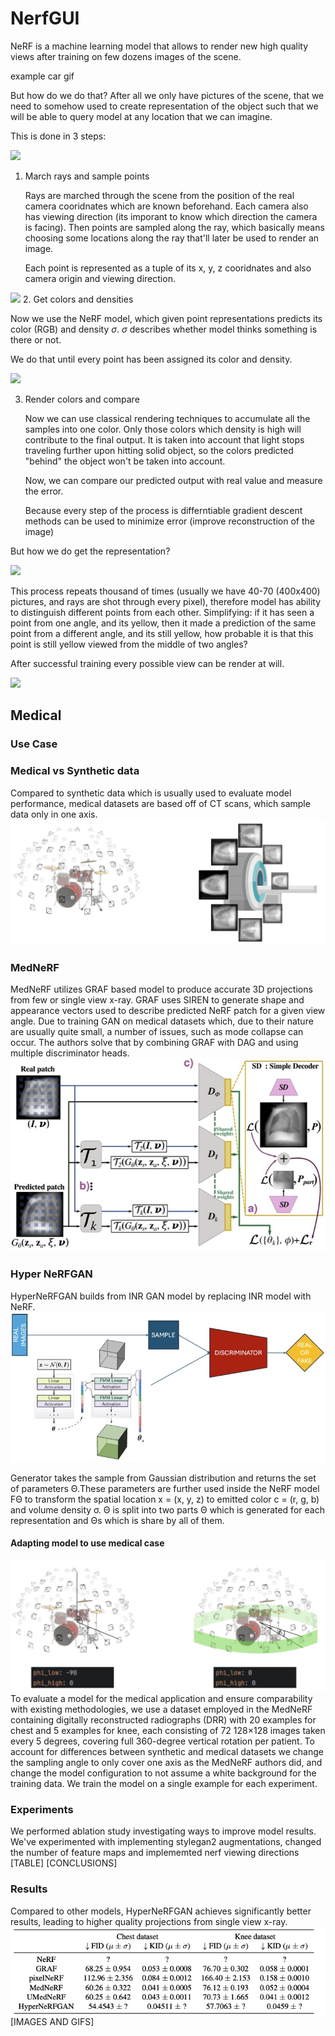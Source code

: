 # NerfGUI

NeRF is a machine learning model that allows to render new high quality views after training on few dozens images of the scene.

example car gif

But how do we do that? After all we only have pictures of the scene, that we need to somehow used to create representation of the object such that we will be able to query model at any location that we can imagine.

This is done in 3 steps:

![](https://media0.giphy.com/media/v1.Y2lkPTc5MGI3NjExcDZtb3RiaHVxZWYwYnMzYnFyNWhnMmJlenUyMjZsNHpoOXI5ZW83ZSZlcD12MV9pbnRlcm5hbF9naWZfYnlfaWQmY3Q9Zw/Xg9OsvGchuBV8pD5l9/giphy.gif)



1. March rays and sample points
   
   Rays are marched through the scene from the position of the real camera cooridnates which are known beforehand. Each camera also has viewing direction (its imporant to know which direction the camera is facing). Then points are sampled along the ray, which basically means choosing some locations along the ray that'll later be used to render an image.
   
   Each point is represented as a tuple of its x, y, z cooridnates and also camera origin and viewing direction.

![](https://media0.giphy.com/media/v1.Y2lkPTc5MGI3NjExMnB5NjQzemJ6b3E0OWoyamU4bmw3bXNnMXl5cWFrYnNkOHF2ZjdvcSZlcD12MV9pbnRlcm5hbF9naWZfYnlfaWQmY3Q9Zw/6TeTwFqyoMsXSlt3h6/giphy.gif)
2. Get colors and densities
   
   Now we use the NeRF model, which given point representations predicts its color (RGB) and density $\sigma$. $\sigma$ describes whether model thinks something is there or not.
   
   We do that until every point has been assigned its color and density.


   
![](https://media3.giphy.com/media/v1.Y2lkPTc5MGI3NjExM3h5a2t5azNsZzV1cXI1ZGM5bXJrdjZjNnN1ZTIyeHRoZXZiN2p5ZSZlcD12MV9pbnRlcm5hbF9naWZfYnlfaWQmY3Q9Zw/PFBU5PQmVUaMHcSJOT/giphy.gif)


3. Render colors and compare
   
   Now we can use classical rendering techniques to accumulate all the samples into one color. Only those colors which density is high will contribute to the final output. It is taken into account that light stops traveling further upon hitting solid object, so the colors predicted "behind" the object won't be taken into account.
   
   Now, we can compare our predicted output with real value and measure the error.
   
   Because every step of the process is differntiable gradient descent methods can be used to minimize error (improve reconstruction of the image)

But how we do get the representation?

![](https://media0.giphy.com/media/v1.Y2lkPTc5MGI3NjExMzZmMGpnanE3dTNta3hycnFpcmtrcHM5YzdzbGVrZzlrNXpkMjdwYSZlcD12MV9pbnRlcm5hbF9naWZfYnlfaWQmY3Q9Zw/jXqwRj5eXtbOfxF9yd/giphy.gif)

This process repeats thousand of times (usually we have 40-70 (400x400) pictures, and rays are shot through every pixel), therefore model has ability to distinguish different points from each other. Simplifying: if it has seen a point from one angle, and its yellow, then it made a prediction of the same point from a different angle, and its still yellow, how probable it is that this point is still yellow viewed from the middle of two angles?

After successful training every possible view can be render at will.

![](https://media1.giphy.com/media/v1.Y2lkPTc5MGI3NjExYXdjOTRnMnhsdWNwbWJ3Z2UzMG5wcHA5NXMyc2lqNXM4eHBhZWE4YSZlcD12MV9pbnRlcm5hbF9naWZfYnlfaWQmY3Q9Zw/O11QQczTPt3rjTLzHW/giphy.gif)

## Medical

### Use Case

### Medical vs Synthetic data

Compared to synthetic data which is usually used to evaluate model performance, medical datasets are based off of CT scans, which sample data only in one axis.
![Medical_vs_synthetic_data!](assets/images/mednerf/Sampling_diff.jpg) 

### MedNeRF

MedNeRF utilizes GRAF based model to produce accurate 3D projections from few or single view x-ray. GRAF uses SIREN to generate
shape and appearance vectors used to describe predicted NeRF patch for a given view angle. Due to training GAN on medical datasets which, due to their nature are usually quite small, a number of issues,
such as mode collapse can occur. The authors solve that by combining GRAF with DAG and using multiple discriminator heads.
![MedNERF!](assets/images/mednerf/MEDNERF.jpg) 

### Hyper NeRFGAN

HyperNeRFGAN builds from INR GAN model by replacing INR model with NeRF.
![nerfgan!](assets/images/mednerf/Nerfgan.jpg)

Generator takes the sample from Gaussian distribution and returns the set of parameters Θ.These parameters are further used inside the NeRF model
FΘ to transform the spatial location x = (x, y, z) to emitted color c = (r, g, b) and volume density σ. Θ is split into two parts Θ which is generated for each representation and Θs which is share by all of them.

#### Adapting model to use medical case

![Nerf_sample_changes!](assets/images/mednerf/Untitled.jpg) 
To evaluate a model for the medical application and ensure comparability with existing methodologies, we use a dataset employed in the MedNeRF containing digitally reconstructed radiographs (DRR) with 20 examples for chest and 5 examples for knee, each consisting of 72 128×128 images taken every 5 degrees, covering full 360-degree vertical rotation per patient. To account
for differences between synthetic and medical datasets we change the sampling angle to only cover one axis as the MedNeRF authors did, and change the model configuration to not assume a white background for the training data. We train the model on a single example for each experiment.

### Experiments

We performed ablation study investigating ways to improve model results. We've experimented with implementing stylegan2 augmentations, changed the number of feature maps and implememted nerf viewing directions
[TABLE]
[CONCLUSIONS]

### Results

Compared to other models, HyperNeRFGAN achieves significantly better results, leading to higher quality projections from single view x-ray.
![results!](assets/images/mednerf/results.jpg) 
[IMAGES AND GIFS]
